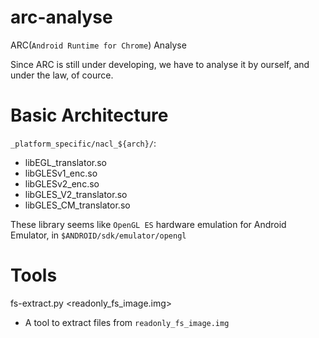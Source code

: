 arc-analyse
===========

ARC(`Android Runtime for Chrome`) Analyse

Since ARC is still under developing, we have to analyse it by ourself, and  under the law, of cource.

Basic Architecture 
==========

`_platform_specific/nacl_${arch}/`:

* libEGL_translator.so
* libGLESv1_enc.so
* libGLESv2_enc.so
* libGLES_V2_translator.so
* libGLES_CM_translator.so

These library seems like `OpenGL ES` hardware emulation for Android Emulator, in `$ANDROID/sdk/emulator/opengl`



Tools
=====

fs-extract.py <readonly_fs_image.img> <output-directory>

* A tool to extract files from `readonly_fs_image.img`

